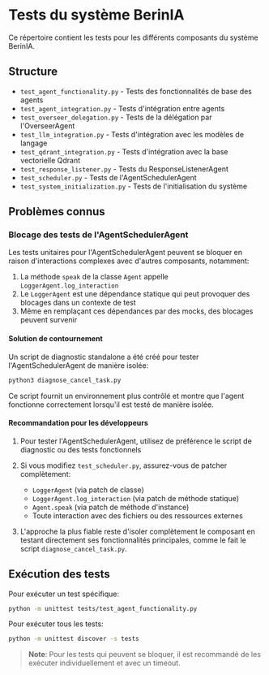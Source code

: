 # Tests du système BerinIA

Ce répertoire contient les tests pour les différents composants du système BerinIA.

## Structure

- `test_agent_functionality.py` - Tests des fonctionnalités de base des agents
- `test_agent_integration.py` - Tests d'intégration entre agents
- `test_overseer_delegation.py` - Tests de la délégation par l'OverseerAgent
- `test_llm_integration.py` - Tests d'intégration avec les modèles de langage
- `test_qdrant_integration.py` - Tests d'intégration avec la base vectorielle Qdrant
- `test_response_listener.py` - Tests du ResponseListenerAgent
- `test_scheduler.py` - Tests de l'AgentSchedulerAgent
- `test_system_initialization.py` - Tests de l'initialisation du système

## Problèmes connus

### Blocage des tests de l'AgentSchedulerAgent

Les tests unitaires pour l'AgentSchedulerAgent peuvent se bloquer en raison d'interactions complexes avec d'autres composants, notamment:

1. La méthode `speak` de la classe `Agent` appelle `LoggerAgent.log_interaction`
2. Le `LoggerAgent` est une dépendance statique qui peut provoquer des blocages dans un contexte de test
3. Même en remplaçant ces dépendances par des mocks, des blocages peuvent survenir

#### Solution de contournement

Un script de diagnostic standalone a été créé pour tester l'AgentSchedulerAgent de manière isolée:

```bash
python3 diagnose_cancel_task.py
```

Ce script fournit un environnement plus contrôlé et montre que l'agent fonctionne correctement lorsqu'il est testé de manière isolée.

#### Recommandation pour les développeurs

1. Pour tester l'AgentSchedulerAgent, utilisez de préférence le script de diagnostic ou des tests fonctionnels
2. Si vous modifiez `test_scheduler.py`, assurez-vous de patcher complètement:
   - `LoggerAgent` (via patch de classe)
   - `LoggerAgent.log_interaction` (via patch de méthode statique)
   - `Agent.speak` (via patch de méthode d'instance)
   - Toute interaction avec des fichiers ou des ressources externes

3. L'approche la plus fiable reste d'isoler complètement le composant en testant directement ses fonctionnalités principales, comme le fait le script `diagnose_cancel_task.py`.

## Exécution des tests

Pour exécuter un test spécifique:

```bash
python -m unittest tests/test_agent_functionality.py
```

Pour exécuter tous les tests:

```bash
python -m unittest discover -s tests
```

> **Note**: Pour les tests qui peuvent se bloquer, il est recommandé de les exécuter individuellement et avec un timeout.
